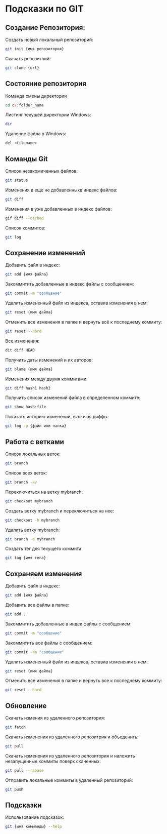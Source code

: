 # Подсказки по GIT #

## Создание Репозитория: 
 
Создать новый локальный репозиторий: 
```sh 
git init {имя репозитория} 
```

Скачать репозитоий: 
```sh 
git clone {url}  
```
## Состояние репозитория 

Команда смены директории

```sh
cd c\:folder_name
```

Листинг текущей директории
Windows:
```sh
dir
```

Удаление файла в Windows:
```sh
del <filename>
```

## Команды Git ##
 
Список незакомиченных файлов: 
```sh 
git status   
```
Изменения в еще не добавленныхв индекс файлов: 
```sh 
git diff  
```
Изменения в уже добавленных в индекс файлов:
```sh
gif diff --cached
```

Список коммитов: 
```sh 
git log  
```
## Сохранение изменений 
 
Добавить файл в индекс: 
```sh 
git add {имя файла} 
``` 
Закоммитить добавленные в индекс файлы с сообщением: 
```sh 
git commit -m "сообщение"  
```
Удалить измененный файл из индекса, оставив изменения в нем: 
```sh 
git reset {имя файла}  
```
Отменить все изменения в папке и вернуть всё к последнему коммиту: 
```sh 
git reset --hard  
```
 Все изменения:
```sh
dit diff HEAD
```

Получить даты изменений и их авторов:
```sh
git blame {имя файла}
```

Изменения между двумя коммитами:
```sh
git diff hash1 hash2
```

Получить список изменений файла в определенном коммите:
```sh
git show hash:file
```

Показать историю изменений, включая диффы:
```sh
git log -p {файл или папка}
```
## Работа с ветками

Список локальных веток:
```sh
git branch
```

Список всех веток:
```sh
git branch -av
```

Переключиться на ветку mybranch:
```sh
git checkout mybranch
```

Создать ветку mybranch и переключиться на нее:
```sh
git checkout -b mybranch
```

Удалить ветку mybranch:
```sh
git branch -d mybranch
```

Создать тег для текущего коммита:
```sh
git tag {имя тега}
```

## Сохраняем изменения

Добавить файл в индекс:
```sh
git add {имя файла}
```

Добавить все файлы в папке:
```sh
git add .
```

Закоммитить добавленные в индек файлы с сообщением:
```sh
git commit -m "сообщение"
```

Закоммитить все файлы с сообщением:
```sh
git commit -am "сообщение"
```

Удалить измененный файл из индекса, оставив изменения в нем:
```sh
git reset {имя файла}
```

Отменить все изменения в папке и вернуть все к последнему коммиту:
```sh
git reset --hard
```

## Обновление

Скачать измения из удаленного репозитория:
```sh
git fetch
```

Cкачать изменения из удаленного репозитрия и объеденить:
```sh
git pull
```

Скачать изменения из удаленного репозитория и наложить незапущенные коммиты поверх скаченных:
```sh
git pull --rabase
```

Отправить локальные коммиты в удаленный репозиторий:
```sh
git push
```

## Подсказки

Использование подсказок:
```sh
git {имя комманды} --help
```

